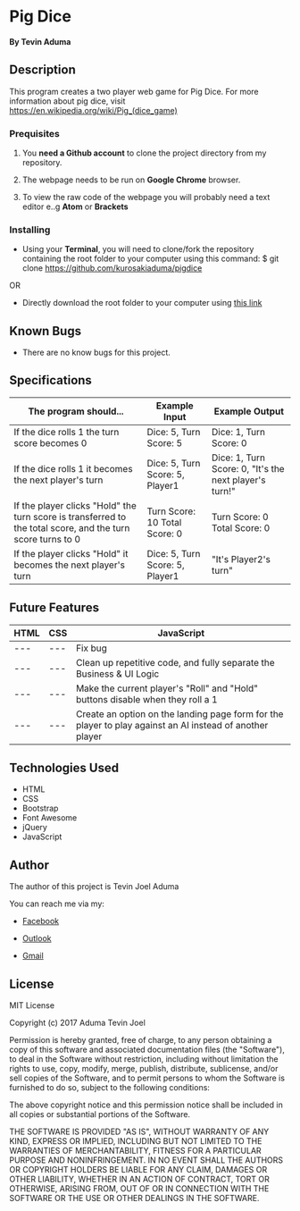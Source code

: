 # Pig Dice

#### By Tevin Aduma

## Description

This program creates a two player web game for Pig Dice. For more information about pig dice, visit https://en.wikipedia.org/wiki/Pig_(dice_game)

### Prequisites
1. You **need a Github account** to clone the project directory from my repository.

1. The webpage needs to be run on **Google Chrome** browser.

1. To view the raw code of the webpage you will probably need a text editor e..g **Atom** or **Brackets**

### Installing
* Using your **Terminal**, you will need to clone/fork the repository containing the root folder to your computer using this command: $ git clone https://github.com/kurosakiaduma/pigdice

OR

* Directly download the root folder to your computer using [this link](https://github.com/kurosakiaduma/pigdice/archive/master.zip)

## Known Bugs

* There are no know bugs for this project.

## Specifications

The program should... | Example Input | Example Output
----- | ----- | -----
If the dice rolls 1 the turn score becomes 0 | Dice: 5, Turn Score: 5 | Dice: 1, Turn Score: 0
If the dice rolls 1 it becomes the next player's turn | Dice: 5, Turn Score: 5, Player1 | Dice: 1, Turn Score: 0, "It's the next player's turn!"
If the player clicks "Hold" the turn score is transferred to the total score, and the turn score turns to 0 | Turn Score: 10 Total Score: 0  | Turn Score: 0 Total Score: 0
If the player clicks "Hold" it becomes the next player's turn | Dice: 5, Turn Score: 5, Player1 | "It's Player2's turn"

## Future Features

HTML | CSS | JavaScript
----- | ----- | -----
--- | --- | Fix bug
--- | --- | Clean up repetitive code, and fully separate the Business & UI Logic
--- | --- | Make the current player's "Roll" and "Hold" buttons disable when they roll a 1
--- | --- | Create an option on the landing page form for the player to play against an AI instead of another player

## Technologies Used

* HTML
* CSS
* Bootstrap
* Font Awesome
* jQuery
* JavaScript

## Author
The author of this project is Tevin Joel Aduma

You can reach me via my:
* [Facebook](https://facebook.com/taduma)

* [Outlook](mailto:tevin74@live.com)

* [Gmail](mailto:kurosakiaduma@gmail.com)

## License
MIT License

Copyright (c) 2017
Aduma Tevin Joel

Permission is hereby granted, free of charge, to any person obtaining a copy
of this software and associated documentation files (the "Software"), to deal
in the Software without restriction, including without limitation the rights
to use, copy, modify, merge, publish, distribute, sublicense, and/or sell
copies of the Software, and to permit persons to whom the Software is
furnished to do so, subject to the following conditions:

The above copyright notice and this permission notice shall be included in all
copies or substantial portions of the Software.

THE SOFTWARE IS PROVIDED "AS IS", WITHOUT WARRANTY OF ANY KIND, EXPRESS OR
IMPLIED, INCLUDING BUT NOT LIMITED TO THE WARRANTIES OF MERCHANTABILITY,
FITNESS FOR A PARTICULAR PURPOSE AND NONINFRINGEMENT. IN NO EVENT SHALL THE
AUTHORS OR COPYRIGHT HOLDERS BE LIABLE FOR ANY CLAIM, DAMAGES OR OTHER
LIABILITY, WHETHER IN AN ACTION OF CONTRACT, TORT OR OTHERWISE, ARISING FROM,
OUT OF OR IN CONNECTION WITH THE SOFTWARE OR THE USE OR OTHER DEALINGS IN THE
SOFTWARE.
